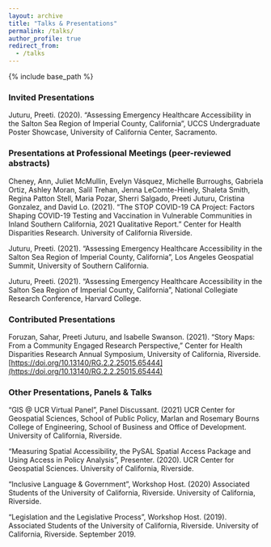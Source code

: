 ```yaml
---
layout: archive
title: "Talks & Presentations"
permalink: /talks/
author_profile: true
redirect_from:
  - /talks
---
```


{% include base_path %}

### Invited Presentations
Juturu, Preeti. (2020). “Assessing Emergency Healthcare Accessibility in the Salton Sea Region of Imperial County, California”, UCCS Undergraduate Poster Showcase, University of California Center, Sacramento. 

### Presentations at Professional Meetings (peer-reviewed abstracts)

Cheney, Ann, Juliet McMullin, Evelyn Vásquez, Michelle Burroughs, Gabriela Ortiz, Ashley Moran, Salil Trehan, Jenna LeComte-Hinely, Shaleta Smith, Regina Patton Stell, Maria Pozar, Sherri Salgado, Preeti Juturu, Cristina Gonzalez, and David Lo. (2021). “The STOP COVID-19 CA Project: Factors Shaping COVID-19 Testing and Vaccination in Vulnerable Communities in Inland Southern California, 2021 Qualitative Report.” Center for Health Disparities Research. University of California Riverside.

Juturu, Preeti. (2021). “Assessing Emergency Healthcare Accessibility in the Salton Sea Region of Imperial County, California”, Los Angeles Geospatial Summit, University of Southern California. 

Juturu, Preeti. (2021). “Assessing Emergency Healthcare Accessibility in the Salton Sea Region of Imperial County, California”, National Collegiate Research Conference, Harvard College. 

### Contributed Presentations
Foruzan, Sahar, Preeti Juturu, and Isabelle Swanson. (2021). “Story Maps: From a Community Engaged Research Perspective,” Center for Health Disparities Research Annual Symposium, University of California, Riverside. [https://doi.org/10.13140/RG.2.2.25015.65444](https://doi.org/10.13140/RG.2.2.25015.65444)

### Other Presentations, Panels & Talks   
“GIS @ UCR Virtual Panel”, Panel Discussant. (2021) UCR Center for Geospatial Sciences, School of Public Policy, Marlan and Rosemary Bourns College of Engineering, School of Business and Office of Development. University of California, Riverside. 

“Measuring Spatial Accessibility, the PySAL Spatial Access Package and Using Access in Policy Analysis”, Presenter. (2020). UCR Center for Geospatial Sciences. University of California, Riverside. 

“Inclusive Language & Government”, Workshop Host. (2020) Associated Students of the University of California, Riverside. University of California, Riverside. 

“Legislation and the Legislative Process”, Workshop Host. (2019). Associated Students of the University of California, Riverside. University of California, Riverside. September 2019.
